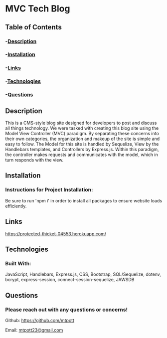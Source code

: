 # MVC Tech Blog

## Table of Contents
### -[Description](#description)
### -[Installation](#installation)
### -[Links](#links)
### -[Technologies](#technologies)
### -[Questions](#questions)

## Description

This is a CMS-style blog site designed for developers to post and discuss all things technology. We were tasked with creating this blog site using the Model View Controller (MVC) paradigm. By separating these concerns into their own categories, the organization and makeup of the site is simple and easy to follow. The Model for this site is handled by Sequelize, View by the Handlebars templates, and Controllers by Express.js. Within this paradigm, the controller makes requests and communicates with the model, which in turn responds with the view. 
  
## Installation
### Instructions for Project Installation:

Be sure to run 'npm i' in order to install all packages to ensure website loads efficiently.

## Links

https://protected-thicket-04553.herokuapp.com/
  
## Technologies
### Built With:

JavaScript, Handlebars, Express.js, CSS, Bootstrap, SQL/Sequelize, dotenv, bcrypt, express-session, connect-session-sequelize, JAWSDB
  
## Questions
### Please reach out with any questions or concerns!
Github: https://github.com/mtpott

Email: mtpott23@gmail.com

